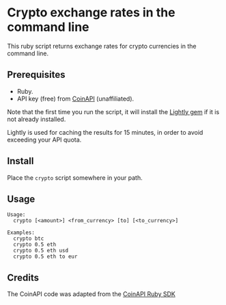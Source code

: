 # Crypto exchange rates in the command line

This ruby script returns exchange rates for crypto currencies in the command
line.

## Prerequisites

- Ruby.
- API key (free) from [CoinAPI](https://www.coinapi.io/) (unaffiliated).

Note that the first time you run the script, it will install the
[Lightly gem](https://github.com/DannyBen/lightly) if it is not already
installed.

Lightly is used for caching the results for 15 minutes, in order to avoid
exceeding your API quota.

## Install

Place the `crypto` script somewhere in your path.

## Usage

```
Usage:
  crypto [<amount>] <from_currency> [to] [<to_currency>]

Examples:
  crypto btc
  crypto 0.5 eth
  crypto 0.5 eth usd
  crypto 0.5 eth to eur
```

## Credits

The CoinAPI code was adapted from the
[CoinAPI Ruby SDK](https://github.com/coinapi/coinapi-sdk/tree/master/data-api/ruby-rest)
